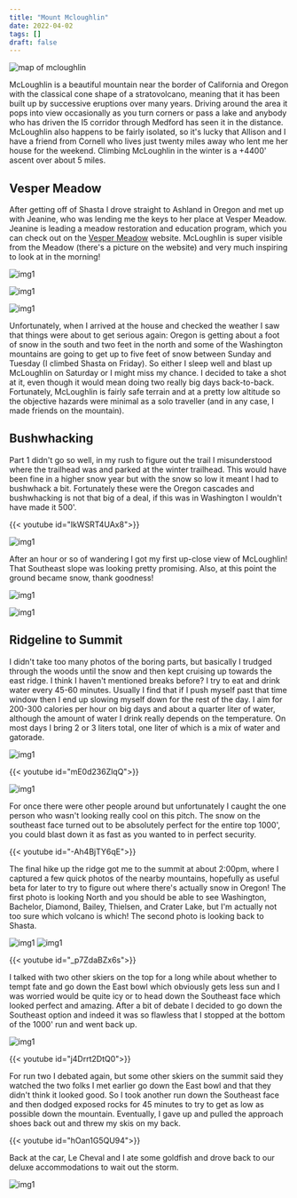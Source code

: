 ```yaml
---
title: "Mount Mcloughlin"
date: 2022-04-02
tags: []
draft: false
---
```


![map of mcloughlin](/static/maps/mcloughlin.png)

McLoughlin is a beautiful mountain near the border of California and Oregon with the classical cone shape of a stratovolcano, meaning that it has been built up by successive eruptions over many years. Driving around the area it pops into view occasionally as you turn corners or pass a lake and anybody who has driven the I5 corridor through Medford has seen it in the distance. McLoughlin also happens to be fairly isolated, so it's lucky that Allison and I have a friend from Cornell who lives just twenty miles away who lent me her house for the weekend. Climbing McLoughlin in the winter is a +4400' ascent over about 5 miles.

## Vesper Meadow

After getting off of Shasta I drove straight to Ashland in Oregon and met up with Jeanine, who was lending me the keys to her place at Vesper Meadow. Jeanine is leading a meadow restoration and education program, which you can check out on the [Vesper Meadow](https://www.vespermeadow.org/) website. McLoughlin is super visible from the Meadow (there's a picture on the website) and very much inspiring to look at in the morning! 

![img1](/static/mcloughlin/IMG_0504.png)

![img1](/static/mcloughlin/IMG_0528.png)

![img1](/static/mcloughlin/IMG_0529.png)

Unfortunately, when I arrived at the house and checked the weather I saw that things were about to get serious again: Oregon is getting about a foot of snow in the south and two feet in the north and some of the Washington mountains are going to get up to five feet of snow between Sunday and Tuesday (I climbed Shasta on Friday). So either I sleep well and blast up McLoughlin on Saturday or I might miss my chance. I decided to take a shot at it, even though it would mean doing two really big days back-to-back. Fortunately, McLoughlin is fairly safe terrain and at a pretty low altitude so the objective hazards were minimal as a solo traveller (and in any case, I made friends on the mountain). 

## Bushwhacking

Part 1 didn't go so well, in my rush to figure out the trail I misunderstood where the trailhead was and parked at the winter trailhead. This would have been fine in a higher snow year but with the snow so low it meant I had to bushwhack a bit. Fortunately these were the Oregon cascades and bushwhacking is not that big of a deal, if this was in Washington I wouldn't have made it 500'. 

{{< youtube id="IkWSRT4UAx8">}}<space>

![img1](/static/mcloughlin/IMG_0510.png)

After an hour or so of wandering I got my first up-close view of McLoughlin! That Southeast slope was looking pretty promising. Also, at this point the ground became snow, thank goodness!

![img1](/static/mcloughlin/IMG_0509.png)

![img1](/static/mcloughlin/IMG_0511.png)

## Ridgeline to Summit

I didn't take too many photos of the boring parts, but basically I trudged through the woods until the snow and then kept cruising up towards the east ridge. I think I haven't mentioned breaks before? I try to eat and drink water every 45-60 minutes. Usually I find that if I push myself past that time window then I end up slowing myself down for the rest of the day. I aim for 200-300 calories per hour on big days and about a quarter liter of water, although the amount of water I drink really depends on the temperature. On most days I bring 2 or 3 liters total, one liter of which is a mix of water and gatorade. 

![img1](/static/mcloughlin/IMG_0513.png)

{{< youtube id="mE0d236ZlqQ">}}<space>

![img1](/static/mcloughlin/IMG_0515.png)

For once there were other people around but unfortunately I caught the one person who wasn't looking really cool on this pitch. The snow on the southeast face turned out to be absolutely perfect for the entire top 1000', you could blast down it as fast as you wanted to in perfect security. 

{{< youtube id="-Ah4BjTY6qE">}}<space>

The final hike up the ridge got me to the summit at about 2:00pm, where I captured a few quick photos of the nearby mountains, hopefully as useful beta for later to try to figure out where there's actually snow in Oregon! The first photo is looking North and you should be able to see Washington, Bachelor, Diamond, Bailey, Thielsen, and Crater Lake, but I'm actually not too sure which volcano is which! The second photo is looking back to Shasta. 

![img1](/static/mcloughlin/IMG_0520.png)
![img1](/static/mcloughlin/IMG_0521.png)

{{< youtube id="_p7ZdaBZx6s">}}<space>

I talked with two other skiers on the top for a long while about whether to tempt fate and go down the East bowl which obviously gets less sun and I was worried would be quite icy or to head down the Southeast face which looked perfect and amazing. After a bit of debate I decided to go down the Southeast option and indeed it was so flawless that I stopped at the bottom of the 1000' run and went back up. 

![img1](/static/mcloughlin/67062737655__16117ACF-8BBE-4BD3-B2E6-816AFF597419.png)

{{< youtube id="j4Drrt2DtQ0">}}<space>

For run two I debated again, but some other skiers on the summit said they watched the two folks I met earlier go down the East bowl and that they didn't think it looked good. So I took another run down the Southeast face and then dodged exposed rocks for 45 minutes to try to get as low as possible down the mountain. Eventually, I gave up and pulled the approach shoes back out and threw my skis on my back. 

{{< youtube id="hOan1G5QU94">}}<space>

Back at the car, Le Cheval and I ate some goldfish and drove back to our deluxe accommodations to wait out the storm. 

![img1](/static/mcloughlin/67063952616__AF170F30-D83F-4FA6-AD89-C08E73E5C135.png)
